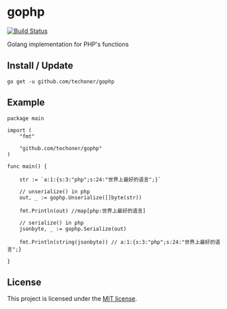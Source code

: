 gophp
====

[![Build Status](https://travis-ci.com/lpflpf/gophp.svg?branch=master)](https://travis-ci.com/lpflpf/gophp)


Golang implementation for PHP's functions


## Install / Update

```
go get -u github.com/techoner/gophp
```

## Example

```golang
package main

import (
	"fmt"

	"github.com/techoner/gophp"
)

func main() {

	str := `a:1:{s:3:"php";s:24:"世界上最好的语言";}`

	// unserialize() in php
	out, _ := gophp.Unserialize([]byte(str))

	fmt.Println(out) //map[php:世界上最好的语言]

	// serialize() in php
	jsonbyte, _ := gophp.Serialize(out)

	fmt.Println(string(jsonbyte)) // a:1:{s:3:"php";s:24:"世界上最好的语言";}

}
```

## License

This project is licensed under the [MIT license](LICENSE).